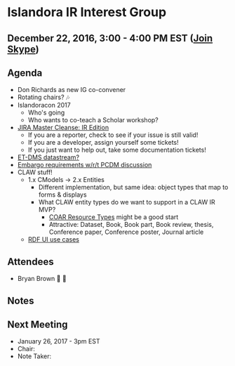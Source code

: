 # Islandora IR Interest Group
## December 22, 2016, 3:00 - 4:00 PM EST ([Join Skype](https://join.skype.com/qopMbhd7Ksxb))

## Agenda
* Don Richards as new IG co-convener
* Rotating chairs? :notes:
* Islandoracon 2017
  * Who's going
  * Who wants to co-teach a Scholar workshop?
* [JIRA Master Cleanse: IR Edition](https://docs.google.com/spreadsheets/d/1_fFciRdWcRzM_VDSg7GZRKsx54v2EnLXwu7MjWRMbvo/edit?usp=sharing)
  * If you are a reporter, check to see if your issue is still valid!
  * If you are a developer, assign yourself some tickets!
  * If you just want to help out, take some documentation tickets!
* [ET-DMS datastream?](https://jira.duraspace.org/browse/ISLANDORA-1847)
* [Embargo requirements w/r/t PCDM discussion](https://github.com/duraspace/pcdm/issues/70)
* CLAW stuff!
  * 1.x CModels -> 2.x Entities
    * Different implementation, but same idea: object types that map to forms & displays
    * What CLAW entity types do we want to support in a CLAW IR MVP?
      * [COAR Resource Types](https://www.coar-repositories.org/activities/repository-interoperability/ig-controlled-vocabularies-for-repository-assets/coar-vocabularies/deliverables/) might be a good start
      * Attractive: Dataset, Book, Book part, Book review, thesis, Conference paper, Conference poster, Journal article
  * [RDF UI use cases](https://groups.google.com/forum/#!topic/islandora/x2UaNrCElzo)

## Attendees
* Bryan Brown :chicken: :pencil:

## Notes

## Next Meeting
* January 26, 2017 - 3pm EST
* Chair: 
* Note Taker: 
